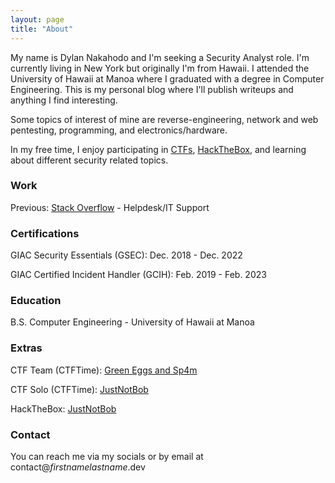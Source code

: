```yaml
---
layout: page
title: "About"
---
```


My name is Dylan Nakahodo and I'm seeking a Security Analyst role. I'm currently living in New York but originally I'm from Hawaii. I attended the University of Hawaii at Manoa where I graduated with a degree in Computer Engineering. This is my personal blog where I'll publish writeups and anything I find interesting.

Some topics of interest of mine are reverse-engineering, network and web pentesting, programming, and electronics/hardware.

In my free time, I enjoy participating in [CTFs](https://ctfd.io/whats-a-ctf/), [HackTheBox](https://www.hackthebox.eu/), and learning about different security related topics.

### Work
Previous: [Stack Overflow](https://stackoverflow.com/) - Helpdesk/IT Support

### Certifications
GIAC Security Essentials (GSEC): Dec. 2018 - Dec. 2022

GIAC Certified Incident Handler (GCIH): Feb. 2019 - Feb. 2023

### Education
B.S. Computer Engineering - University of Hawaii at Manoa

### Extras
CTF Team (CTFTime): [Green Eggs and Sp4m](https://ctftime.org/team/106764)

CTF Solo (CTFTime): [JustNotBob](https://ctftime.org/team/62698)

HackTheBox: [JustNotBob](https://www.hackthebox.eu/profile/35547)

### Contact
You can reach me via my socials or by email at contact@_firstnamelastname_.dev
